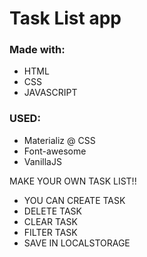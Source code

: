 # Task List app

### Made with:

- HTML
- CSS
- JAVASCRIPT

### USED:

- Materializ @ CSS
- Font-awesome
- VanillaJS

MAKE YOUR OWN TASK LIST!!

- YOU CAN CREATE TASK
- DELETE TASK
- CLEAR TASK
- FILTER TASK
- SAVE IN LOCALSTORAGE
